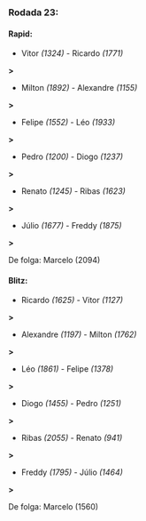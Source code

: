 ### Rodada 23:

#### Rapid:

* Vitor *(1324)*     -     Ricardo *(1771)*

 **>** 
* Milton *(1892)*     -     Alexandre *(1155)*

 **>** 
* Felipe *(1552)*     -     Léo *(1933)*

 **>** 
* Pedro *(1200)*     -     Diogo *(1237)*

 **>** 
* Renato *(1245)*     -     Ribas *(1623)*

 **>** 
* Júlio *(1677)*     -     Freddy *(1875)*

 **>** 

De folga: Marcelo (2094)

#### Blitz:

* Ricardo *(1625)*     -     Vitor *(1127)*

 **>** 
* Alexandre *(1197)*     -     Milton *(1762)*

 **>** 
* Léo *(1861)*     -     Felipe *(1378)*

 **>** 
* Diogo *(1455)*     -     Pedro *(1251)*

 **>** 
* Ribas *(2055)*     -     Renato *(941)*

 **>** 
* Freddy *(1795)*     -     Júlio *(1464)*

 **>** 

De folga: Marcelo (1560)

